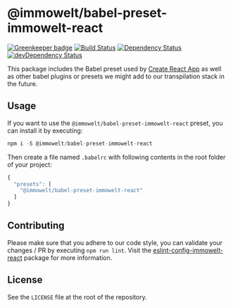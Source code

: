 # @immowelt/babel-preset-immowelt-react

[![Greenkeeper badge](https://badges.greenkeeper.io/ImmoweltGroup/babel-preset-immowelt-react.svg)](https://greenkeeper.io/)
[![Build Status](https://travis-ci.org/ImmoweltGroup/babel-preset-immowelt-react.svg?branch=master)](https://travis-ci.org/ImmoweltGroup/babel-preset-immowelt-react)
[![Dependency Status](https://david-dm.org/ImmoweltGroup/babel-preset-immowelt-react.svg)](https://david-dm.org/ImmoweltGroup/babel-preset-immowelt-react)
[![devDependency Status](https://david-dm.org/ImmoweltGroup/babel-preset-immowelt-react/dev-status.svg)](https://david-dm.org/ImmoweltGroup/babel-preset-immowelt-react#info=devDependencies&view=table)

This package includes the Babel preset used by [Create React App](https://github.com/facebookincubator/create-react-app) as well as other babel plugins or presets we might add to our transpilation stack in the future.

## Usage
If you want to use the `@immowelt/babel-preset-immowelt-react` preset, you can install it by executing:
```js
npm i -S @immowelt/babel-preset-immowelt-react
```

Then create a file named `.babelrc` with following contents in the root folder of your project:

```js
{
  "presets": [
    "@immowelt/babel-preset-immowelt-react"
  ]
}
```

## Contributing
Please make sure that you adhere to our code style, you can validate your changes / PR by executing `npm run lint`.
Visit the [eslint-config-immowelt-react](https://github.com/ImmoweltGroup/eslint-config-immowelt-react) package for more information.

## License
See the `LICENSE` file at the root of the repository.
